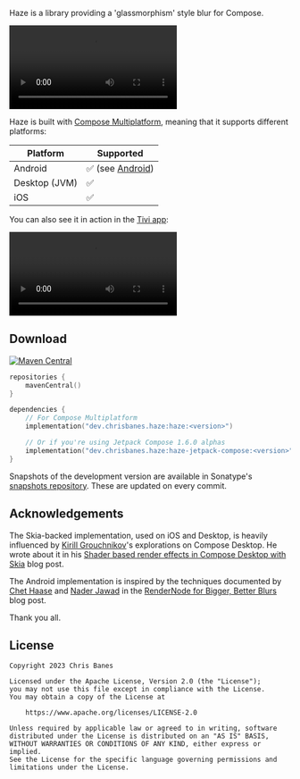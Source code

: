 Haze is a library providing a 'glassmorphism' style blur for Compose.

![type:video](./media/desktop-small.mp4)

Haze is built with [Compose Multiplatform](https://www.jetbrains.com/lp/compose-multiplatform/), meaning that it supports different platforms:

| Platform      | Supported        |
|---------------|------------------|
| Android       | ✅ (see [Android](android.md))   |
| Desktop (JVM) | ✅                |
| iOS           | ✅                |

You can also see it in action in the [Tivi app](https://github.com/chrisbanes/tivi):

![type:video](./media/tivi.mp4)


## Download

[![Maven Central](https://img.shields.io/maven-central/v/dev.chrisbanes.haze/haze)](https://search.maven.org/search?q=g:dev.chrisbanes.haze)

``` kotlin
repositories {
    mavenCentral()
}

dependencies {
    // For Compose Multiplatform
    implementation("dev.chrisbanes.haze:haze:<version>")

    // Or if you're using Jetpack Compose 1.6.0 alphas
    implementation("dev.chrisbanes.haze:haze-jetpack-compose:<version>")
}
```

Snapshots of the development version are available in Sonatype's [snapshots repository][snap]. These are updated on every commit.

## Acknowledgements

The Skia-backed implementation, used on iOS and Desktop, is heavily influenced by [Kirill Grouchnikov](https://www.pushing-pixels.org)'s explorations on Compose Desktop. He wrote about it in his [Shader based render effects in Compose Desktop with Skia](https://www.pushing-pixels.org/2022/04/09/shader-based-render-effects-in-compose-desktop-with-skia.html) blog post.

The Android implementation is inspired by the techniques documented by [Chet Haase](https://twitter.com/chethaase) and [Nader Jawad](https://twitter.com/nadewad) in the [RenderNode for Bigger, Better Blurs](https://medium.com/androiddevelopers/rendernode-for-bigger-better-blurs-ced9f108c7e2) blog post.

Thank you all.

## License

```
Copyright 2023 Chris Banes

Licensed under the Apache License, Version 2.0 (the "License");
you may not use this file except in compliance with the License.
You may obtain a copy of the License at

    https://www.apache.org/licenses/LICENSE-2.0

Unless required by applicable law or agreed to in writing, software
distributed under the License is distributed on an "AS IS" BASIS,
WITHOUT WARRANTIES OR CONDITIONS OF ANY KIND, either express or implied.
See the License for the specific language governing permissions and
limitations under the License.
```

[compose]: https://developer.android.com/jetpack/compose
[snap]: https://oss.sonatype.org/content/repositories/snapshots/dev/chrisbanes/haze/
